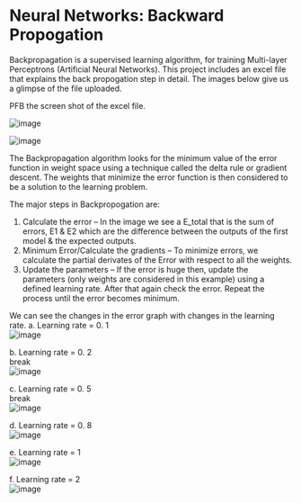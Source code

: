 # Neural Networks: Backward Propogation

Backpropagation is a supervised learning algorithm, for training Multi-layer Perceptrons (Artificial Neural Networks). This project includes an excel file that explains the back propogation step in detail. The images below give us a glimpse of the file uploaded.

PFB the screen shot of the excel file.

![image](https://user-images.githubusercontent.com/52544352/135705751-18dcf62c-08bb-4233-b6e3-7f776c4f8881.png)

![image](https://user-images.githubusercontent.com/52544352/135705765-ac0c34ac-a54b-40b6-881f-2ac818c098a8.png)

The Backpropagation algorithm looks for the minimum value of the error function in weight space using a technique called the delta rule or gradient descent. The weights that minimize the error function is then considered to be a solution to the learning problem. 

The major steps in Backpropogation are:

1. Calculate the error – In the image we see a E_total that is the sum of errors, E1 & E2 which are the difference between the outputs of the first model & the expected outputs.
2. Minimum Error/Calculate the gradients – To minimize errors, we calculate the partial derivates of the Error with respect to all the weights.
3. Update the parameters – If the error is huge then, update the parameters (only weights are considered in this example) using a defined learning rate. After that again check the error. Repeat the process until the error becomes minimum.

We can see the changes in the error graph with changes in the learning rate. 
  a. Learning rate = 0. 1 <br/>
  ![image](https://user-images.githubusercontent.com/52544352/135705621-8451f141-153c-48a7-bec0-64999c754260.png)

  b. Learning rate = 0. 2 <br/>break <br/>
  ![image](https://user-images.githubusercontent.com/52544352/135705589-337ca778-43e7-4a30-9cb5-717eee57230a.png)

  c. Learning rate = 0. 5 <br/>break <br/>
  ![image](https://user-images.githubusercontent.com/52544352/135705627-8a7002cc-bc30-40b8-8a6d-9f0766dd3e46.png)

  d. Learning rate = 0. 8 <br/>
  ![image](https://user-images.githubusercontent.com/52544352/135705630-9b142e51-6b5a-4671-abe0-4d3d25b81958.png)

  e. Learning rate = 1 <br/>
  ![image](https://user-images.githubusercontent.com/52544352/135705633-e4960a5c-7264-4e59-acda-e3474f335b28.png)

  f. Learning rate = 2 <br/>
  ![image](https://user-images.githubusercontent.com/52544352/135705642-112019e0-7640-46d4-a534-3d3784968194.png)
